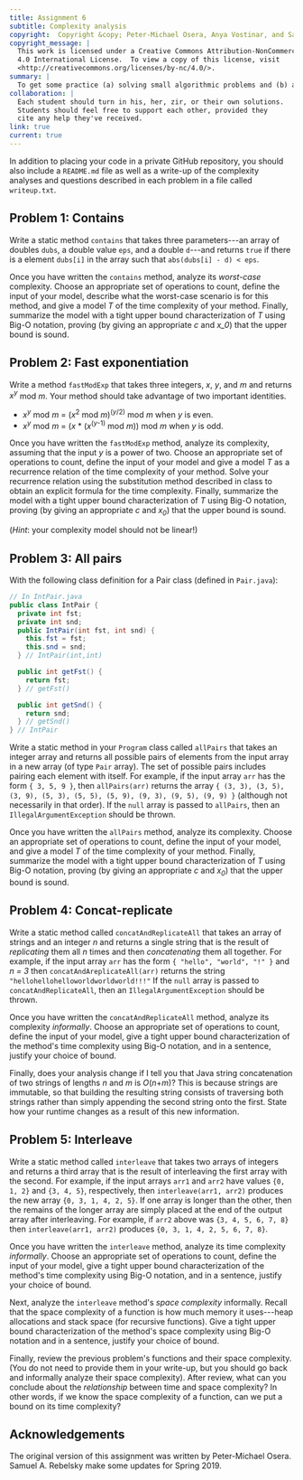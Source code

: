 ```yaml
---
title: Assignment 6
subtitle: Complexity analysis
copyright:  Copyright &copy; Peter-Michael Osera, Anya Vostinar, and Samuel A. Rebelsky.
copyright_message: |
  This work is licensed under a Creative Commons Attribution-NonCommercial
  4.0 International License.  To view a copy of this license, visit
  <http://creativecommons.org/licenses/by-nc/4.0/>.
summary: |
  To get some practice (a) solving small algorithmic problems and (b) analyzing the complexity of solutions to these problems, you'll solve a handful of these problems in Java.
collaboration: |
  Each student should turn in his, her, zir, or their own solutions.
  Students should feel free to support each other, provided they
  cite any help they've received.
link: true
current: true
---
```

In addition to placing your code in a private GitHub repository, you should also include a `README.md` file as well as a write-up of the complexity analyses and questions described in each problem in a file called `writeup.txt`.

## Problem 1: Contains

Write a static method `contains` that takes three parameters---an array of doubles `dubs`, a double value `eps`, and a double `d`---and returns `true` if there is a element `dubs[i]` in the array such that `abs(dubs[i] - d) < eps`.

Once you have written the `contains` method, analyze its *worst-case* complexity.
Choose an appropriate set of operations to count, define the input of your model, describe what the worst-case scenario is for this method, and give a model _T_ of the time complexity of your method.
Finally, summarize the model with a tight upper bound characterization of _T_ using Big-O notation, proving (by giving an appropriate _c_ and _x_0_) that the upper bound is sound.

## Problem 2: Fast exponentiation

Write a method `fastModExp` that takes three integers, _x_, _y_, and _m_ and returns _x<sup>y</sup>_ mod _m_.
Your method should take advantage of two important identities.

* _x_<sup>_y_</sup> mod _m_ = (_x_<sup>2</sup> mod _m_)<sup>(_y_/2)</sup> mod _m_ when _y_ is even.
* _x_<sup>_y_</sup> mod _m_ = (_x_ * (_x_<sup>(_y_-1)</sup> mod _m_)) mod _m_ when _y_ is odd.

Once you have written the `fastModExp` method, analyze its complexity, assuming that the input _y_ is a power of two.
Choose an appropriate set of operations to count, define the input of your model and give a model _T_ as a recurrence relation of the time complexity of your method.
Solve your recurrence relation using the substitution method described in class to obtain an explicit formula for the time complexity.
Finally, summarize the model with a tight upper bound characterization of _T_ using Big-O notation, proving (by giving an appropriate _c_ and _x<sub>0</sub>_) that the upper bound is sound.

(*Hint*: your complexity model should not be linear!)

## Problem 3: All pairs

With the following class definition for a Pair class (defined in `Pair.java`):

```java
// In IntPair.java
public class IntPair {
  private int fst;
  private int snd;
  public IntPair(int fst, int snd) {
    this.fst = fst;
    this.snd = snd;
  } // IntPair(int,int)

  public int getFst() { 
    return fst; 
  } // getFst()

  public int getSnd() { 
    return snd; 
  } // getSnd()
} // IntPair
```

Write a static method in your `Program` class called `allPairs` that takes an integer array and returns all possible pairs of elements from the input array in a new array (of type `Pair` array).
The set of possible pairs includes pairing each element with itself.
For example, if the input array `arr` has the form `{ 3, 5, 9 }`, then `allPairs(arr)` returns the array `{ (3, 3), (3, 5), (3, 9), (5, 3), (5, 5), (5, 9), (9, 3), (9, 5), (9, 9) }` (although not necessarily in that order).
If the `null` array is passed to `allPairs`, then an `IllegalArgumentException` should be thrown.

Once you have written the `allPairs` method, analyze its complexity.
Choose an appropriate set of operations to count, define the input of your model, and give a model _T_ of the time complexity of your method.
Finally, summarize the model with a tight upper bound characterization of _T_ using Big-O notation, proving (by giving an appropriate _c_ and _x<sub>0</sub>_) that the upper bound is sound.

## Problem 4: Concat-replicate

Write a static method called `concatAndReplicateAll` that takes an array of strings and an integer _n_ and returns a single string that is the result of *replicating* them all _n_ times and then *concatenating* them all together.
For example, if the input array `arr` has the form `{ "hello", "world", "!" }` and _n = 3_ then `concatAndAreplicateAll(arr)` returns the string `"hellohellohelloworldworldworld!!!"`
If the `null` array is passed to `concatAndReplicateAll`, then an `IllegalArgumentException` should be thrown.

Once you have written the `concatAndReplicateAll` method, analyze its complexity *informally*.
Choose an appropriate set of operations to count, define the input of your model, give a tight upper bound characterization of the method's time complexity using Big-O notation, and in a sentence, justify your choice of bound.

Finally, does your analysis change if I tell you that Java string concatenation of two strings of lengths _n_ and _m_ is _O_(_n_+_m_)?
This is because strings are immutable, so that building the resulting string consists of traversing both strings rather than simply appending the second string onto the first.
State how your runtime changes as a result of this new information.

## Problem 5: Interleave

Write a static method called `interleave` that takes two arrays of integers and returns a third array that is the result of interleaving the first array with the second.
For example, if the input arrays `arr1` and `arr2` have values `{0, 1, 2}` and `{3, 4, 5}`, respectively, then `interleave(arr1, arr2)` produces the new array `{0, 3, 1, 4, 2, 5}`.
If one array is longer than the other, then the remains of the longer array are simply placed at the end of the output array after interleaving.
For example, if `arr2` above was `{3, 4, 5, 6, 7, 8}` then `interleave(arr1, arr2)` produces `{0, 3, 1, 4, 2, 5, 6, 7, 8}`.

Once you have written the `interleave` method, analyze its time complexity *informally*.
Choose an appropriate set of operations to count, define the input of your model, give a tight upper bound characterization of the method's time complexity using Big-O notation, and in a sentence, justify your choice of bound.

Next, analyze the `interleave` method's *space complexity* informally.
Recall that the space complexity of a function is how much memory it uses---heap allocations and stack space (for recursive functions).
Give a tight upper bound characterization of the method's space complexity using Big-O notation and in a sentence, justify your choice of bound.

Finally, review the previous problem's functions and their space complexity.
(You do not need to provide them in your write-up, but you should go back and informally analyze their space complexity).
After review, what can you conclude about the *relationship* between time and space complexity?
In other words, if we know the space complexity of a function, can we put a bound on its time complexity?

Acknowledgements
----------------

The original version of this assignment was written by Peter-Michael Osera.
Samuel A. Rebelsky make some updates for Spring 2019.
